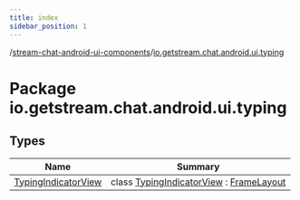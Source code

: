 ```yaml
---
title: index
sidebar_position: 1
---
```

/[stream-chat-android-ui-components](../index.md)/[io.getstream.chat.android.ui.typing](index.md)  
  
  
  
# Package io.getstream.chat.android.ui.typing  
  
  
## Types  
  
|  Name |  Summary | 
|---|---|
| <a name="io.getstream.chat.android.ui.typing/TypingIndicatorView///PointingToDeclaration/"></a>[TypingIndicatorView](TypingIndicatorView/index.md)| <a name="io.getstream.chat.android.ui.typing/TypingIndicatorView///PointingToDeclaration/"></a>class [TypingIndicatorView](TypingIndicatorView/index.md) : [FrameLayout](https://developer.android.com/reference/kotlin/android/widget/FrameLayout.html)|

